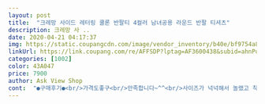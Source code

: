 ```yaml
---
layout: post 
title:  "크레망 사이드 레터링 쿨론 반팔티 4컬러 남녀공용 라운드 반팔 티셔츠" 
description: 크레망 사 ..
date: 2020-04-21 04:17:37 
img: https://static.coupangcdn.com/image/vendor_inventory/b40e/bf9754a840a8d8c518a532ef4fa5fb17f605cf74834db451449417ce6363.jpg 
linkUrl: https://link.coupang.com/re/AFFSDP?lptag=AF3600438&subid=ahnPublicAsk&pageKey=255808913&itemId=802780636&vendorItemId=5040396040&traceid=V0-113-8fcc9bfdd66622ae 
categories: [1002] 
color: 43A047 
price: 7900 
author: Ask View Shop 
cont:  "●구매후기●<br/>가격도좋구<br/>만족합니다~^^<br/>사이즈가 넉넉해서 놀랬고 착한 가격에 놀랬네요.<br/><br/>사이즈가 한치수 널널하네요 빅사이즈 분들 참고하셔요.<br/><br/>재질도좋구ㅋㅋ<br/>좋아용ㅋㅋㅋ<br/>" 
---
```

